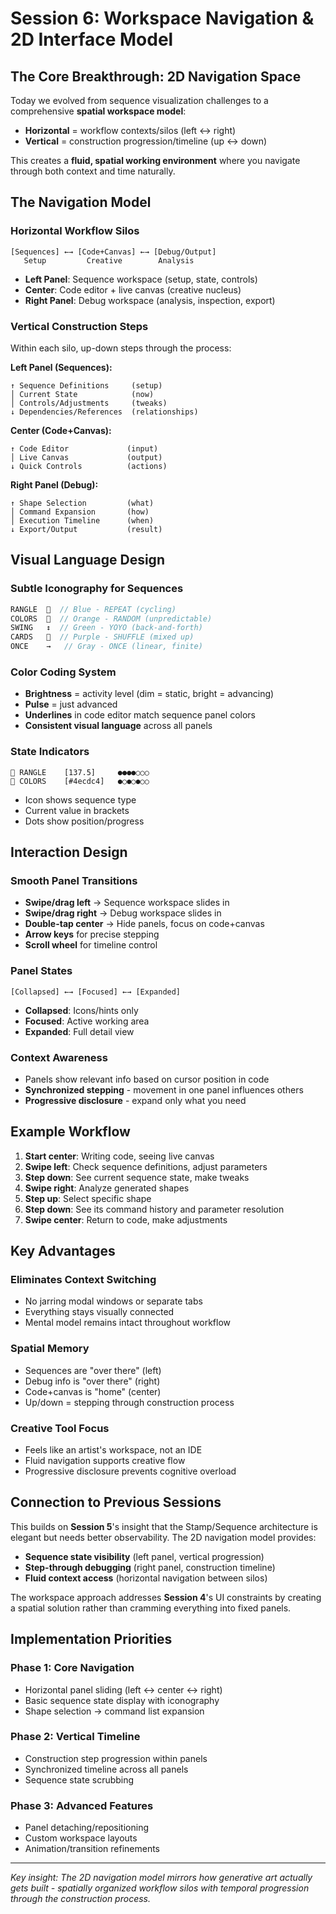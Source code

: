 # Session 6: Workspace Navigation & 2D Interface Model

## The Core Breakthrough: 2D Navigation Space

Today we evolved from sequence visualization challenges to a comprehensive **spatial workspace model**:

- **Horizontal** = workflow contexts/silos (left ↔ right)
- **Vertical** = construction progression/timeline (up ↔ down)

This creates a **fluid, spatial working environment** where you navigate through both context and time naturally.

## The Navigation Model

### **Horizontal Workflow Silos**
```
[Sequences] ←→ [Code+Canvas] ←→ [Debug/Output]
   Setup         Creative        Analysis
```

- **Left Panel**: Sequence workspace (setup, state, controls)
- **Center**: Code editor + live canvas (creative nucleus) 
- **Right Panel**: Debug workspace (analysis, inspection, export)

### **Vertical Construction Steps**
Within each silo, up-down steps through the process:

**Left Panel (Sequences):**
```
↑ Sequence Definitions     (setup)
│ Current State            (now)  
│ Controls/Adjustments     (tweaks)
↓ Dependencies/References  (relationships)
```

**Center (Code+Canvas):**
```
↑ Code Editor             (input)
│ Live Canvas             (output)
↓ Quick Controls          (actions)
```

**Right Panel (Debug):**
```
↑ Shape Selection         (what)
│ Command Expansion       (how)
│ Execution Timeline      (when)
↓ Export/Output           (result)
```

## Visual Language Design

### **Subtle Iconography for Sequences**
```typescript
RANGLE  🔄  // Blue - REPEAT (cycling)
COLORS  🎲  // Orange - RANDOM (unpredictable)  
SWING   ↕️  // Green - YOYO (back-and-forth)
CARDS   🔀  // Purple - SHUFFLE (mixed up)
ONCE    →   // Gray - ONCE (linear, finite)
```

### **Color Coding System**
- **Brightness** = activity level (dim = static, bright = advancing)
- **Pulse** = just advanced
- **Underlines** in code editor match sequence panel colors
- **Consistent visual language** across all panels

### **State Indicators**
```
🔄 RANGLE    [137.5]     ●●●●○○○  
🎲 COLORS    [#4ecdc4]   ●○●○●○○
```
- Icon shows sequence type
- Current value in brackets
- Dots show position/progress

## Interaction Design

### **Smooth Panel Transitions**
- **Swipe/drag left** → Sequence workspace slides in
- **Swipe/drag right** → Debug workspace slides in
- **Double-tap center** → Hide panels, focus on code+canvas
- **Arrow keys** for precise stepping
- **Scroll wheel** for timeline control

### **Panel States**
```
[Collapsed] ←→ [Focused] ←→ [Expanded]
```
- **Collapsed**: Icons/hints only
- **Focused**: Active working area  
- **Expanded**: Full detail view

### **Context Awareness**
- Panels show relevant info based on cursor position in code
- **Synchronized stepping** - movement in one panel influences others
- **Progressive disclosure** - expand only what you need

## Example Workflow

1. **Start center**: Writing code, seeing live canvas
2. **Swipe left**: Check sequence definitions, adjust parameters
3. **Step down**: See current sequence state, make tweaks
4. **Swipe right**: Analyze generated shapes
5. **Step up**: Select specific shape
6. **Step down**: See its command history and parameter resolution
7. **Swipe center**: Return to code, make adjustments

## Key Advantages

### **Eliminates Context Switching**
- No jarring modal windows or separate tabs
- Everything stays visually connected
- Mental model remains intact throughout workflow

### **Spatial Memory**
- Sequences are "over there" (left)
- Debug info is "over there" (right)  
- Code+canvas is "home" (center)
- Up/down = stepping through construction process

### **Creative Tool Focus**
- Feels like an artist's workspace, not an IDE
- Fluid navigation supports creative flow
- Progressive disclosure prevents cognitive overload

## Connection to Previous Sessions

This builds on **Session 5**'s insight that the Stamp/Sequence architecture is elegant but needs better observability. The 2D navigation model provides:

- **Sequence state visibility** (left panel, vertical progression)
- **Step-through debugging** (right panel, construction timeline)
- **Fluid context access** (horizontal navigation between silos)

The workspace approach addresses **Session 4**'s UI constraints by creating a spatial solution rather than cramming everything into fixed panels.

## Implementation Priorities

### **Phase 1: Core Navigation**
- Horizontal panel sliding (left ↔ center ↔ right)
- Basic sequence state display with iconography
- Shape selection → command list expansion

### **Phase 2: Vertical Timeline**
- Construction step progression within panels
- Synchronized timeline across all panels
- Sequence state scrubbing

### **Phase 3: Advanced Features**
- Panel detaching/repositioning
- Custom workspace layouts
- Animation/transition refinements

---

*Key insight: The 2D navigation model mirrors how generative art actually gets built - spatially organized workflow silos with temporal progression through the construction process.* 